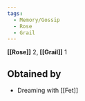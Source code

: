 ```yaml
---
tags:
  - Memory/Gossip
  - Rose
  - Grail
---
```


**[[Rose]]** 2, **[[Grail]]** 1

## Obtained by

- Dreaming with [[Fet]]
